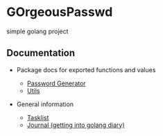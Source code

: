 # GOrgeousPasswd
simple golang project

## Documentation
- Package docs for exported functions and values
  - [Password Generator](docs/pkg_passwordgenerator.md)
  - [Utils](docs/pkg_dirtylittlehelper)
  
- General information
  - [Tasklist](TASKS.md)
  - [Journal (getting into golang diary)](JOURNAL.md)